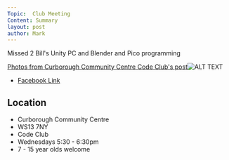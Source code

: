 ```yaml
---
Topic:  Club Meeting
Content: Summary
layout: post
author: Mark
---
```

Missed 2
Bill's Unity PC and Blender and Pico programming

[Photos from Curborough Community Centre Code Club's post](https://www.facebook.com/1481985248595237/posts/4923129621147432/)![ALT TEXT](https://scontent.fbhx6-1.fna.fbcdn.net/v/t39.30808-6/286699606_4923129777814083_278092147890106609_n.jpg?stp=dst-jpg_p720x720&_nc_cat=109&ccb=1-7&_nc_sid=5614bc&_nc_ohc=3f9nSp5THvgAX9y_HF7&_nc_ht=scontent.fbhx6-1.fna&edm=AKK4YLsEAAAA&oh=00_AfCFRvxxoD8YFmWKutZS2DNpRkgWwaHdNc-U7PVdjtJiCw&oe=652C7193)

* [Facebook Link](https://www.facebook.com/1481985248595237/posts/4923129621147432/)

## Location

* Curborough Community Centre
* WS13 7NY
* Code Club
* Wednesdays 5:30 - 6:30pm
* 7 - 15 year olds welcome

